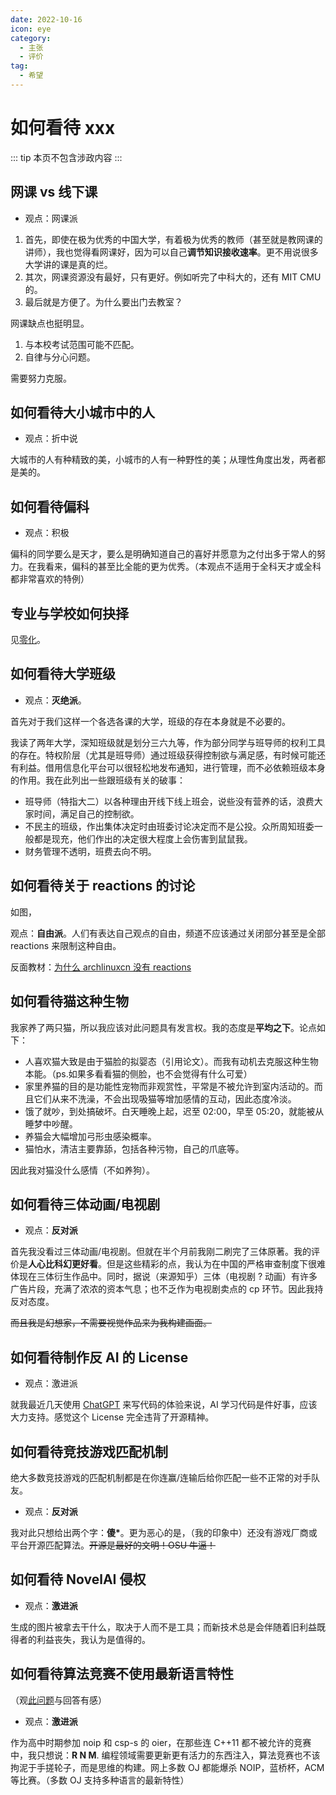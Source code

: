 ```yaml
---
date: 2022-10-16
icon: eye
category:
  - 主张
  - 评价
tag:
  - 希望
---
```


# 如何看待 xxx

::: tip
本页不包含涉政内容
:::

## 网课 vs 线下课

- 观点：网课派

1. 首先，即使在极为优秀的中国大学，有着极为优秀的教师（甚至就是教网课的讲师），我也觉得看网课好，因为可以自己**调节知识接收速率**。更不用说很多大学讲的课是真的烂。
2. 其次，网课资源没有最好，只有更好。例如听完了中科大的，还有 MIT CMU 的。
3. 最后就是方便了。为什么要出门去教室？

网课缺点也挺明显。

1. 与本校考试范围可能不匹配。
2. 自律与分心问题。

需要努力克服。

<dated date="20231026"/>

## 如何看待大小城市中的人

- 观点：折中说

大城市的人有种精致的美，小城市的人有一种野性的美；从理性角度出发，两者都是美的。

## 如何看待偏科

- 观点：积极

偏科的同学要么是天才，要么是明确知道自己的喜好并愿意为之付出多于常人的努力。在我看来，偏科的甚至比全能的更为优秀。（本观点不适用于全科天才或全科都非常喜欢的特例）

<dated date="20230704"/>

## 专业与学校如何抉择

见[零化](./zero_fill.md#我这辈子就是被这-b-专业-学校给害了)。

<!-- - 观点：自由派

虽然我本人是专业为重，但我的评价还是因人而异的。主要得看你对不喜欢的课程的强行接受程度。之前**偏科**严重的，那肯定以**专业**优先，毕竟专业不对，全是不喜欢的课程，根本学不下去。如果对自己的接受能力有足够自信，那还是学校优先，争取去了以后转专业。

还有不要想着一些专业名字听着很接近，感觉差不多，就。。。

<dated date="20230630"/> -->

## 如何看待大学班级

- 观点：**灭绝派**。

首先对于我们这样一个各选各课的大学，班级的存在本身就是不必要的。

我读了两年大学，深知班级就是划分三六九等，作为部分同学与班导师的权利工具的存在。特权阶层（尤其是班导师）通过班级获得控制欲与满足感，有时候可能还有利益。借用信息化平台可以很轻松地发布通知，进行管理，而不必依赖班级本身的作用。我在此列出一些跟班级有关的破事：

- 班导师（特指大二）以各种理由开线下线上班会，说些没有营养的话，浪费大家时间，满足自己的控制欲。
- 不民主的班级，作出集体决定时由班委讨论决定而不是公投。众所周知班委一般都是现充，他们作出的决定很大程度上会伤害到鼠鼠我。
- 财务管理不透明，班费去向不明。

<dated date="20230306"/>

## 如何看待关于 reactions 的讨论

如图，

<ZoomedImg alt="shortcut" src="/images/gossip/consider/1.jpg" scale="40%" />

观点：**自由派**。人们有表达自己观点的自由，频道不应该通过关闭部分甚至是全部 reactions 来限制这种自由。

<dated date="20230219"/>

反面教材：[为什么 archlinuxcn 没有 reactions](https://t.me/archlinuxcn_group/3063323)

## 如何看待猫这种生物

我家养了两只猫，所以我应该对此问题具有发言权。我的态度是**平均之下**。论点如下：

- 人喜欢猫大致是由于猫脸的拟婴态（引用论文）。而我有动机去克服这种生物本能。（ps.如果多看看猫的侧脸，也不会觉得有什么可爱）
- 家里养猫的目的是功能性宠物而非观赏性，平常是不被允许到室内活动的。而且它们从来不洗澡，不会出现吸猫等增加感情的互动，因此态度冷淡。
- 饿了就吵，到处搞破坏。白天睡晚上起，迟至 02:00，早至 05:20，就能被从睡梦中吵醒。
- 养猫会大幅增加弓形虫感染概率。
- 猫怕水，清洁主要靠舔，包括各种污物，自己的爪底等。

因此我对猫没什么感情（不如养狗）。

<dated date="20230205"/>

## 如何看待三体动画/电视剧

- 观点：**反对派**

首先我没看过三体动画/电视剧。但就在半个月前我刚二刷完了三体原著。我的评价是**人心比科幻更好看**。但是这些精彩的点，我认为在中国的严格审查制度下很难体现在三体衍生作品中。同时，据说（来源知乎）三体（电视剧 ? 动画）有许多广告片段，充满了浓浓的资本气息；也不乏作为电视剧卖点的 cp 环节。因此我持反对态度。

~~而且我是幻想家，不需要视觉作品来为我构建画面。~~

<dated date="20230117"/>

## 如何看待制作反 AI 的 License

- 观点：激进派

就我最近几天使用 [ChatGPT](https://gpt.chatapi.art/) 来写代码的体验来说，AI 学习代码是件好事，应该大力支持。感觉这个 License 完全违背了开源精神。

<dated date="20221212"/>

## 如何看待竞技游戏匹配机制

绝大多数竞技游戏的匹配机制都是在你连赢/连输后给你匹配一些不正常的对手队友。

- 观点：**反对派**

我对此只想给出两个字：**傻\***。更为恶心的是，（我的印象中）还没有游戏厂商或平台开源匹配算法。~~开源是最好的文明！OSU 牛逼！~~

<dated date="20221016"/>

## 如何看待 NovelAI 侵权

- 观点：**激进派**

生成的图片被拿去干什么，取决于人而不是工具；而新技术总是会伴随着旧利益既得者的利益丧失，我认为是值得的。

<dated date="20221016"/>

## 如何看待算法竞赛不使用最新语言特性

（观[此问题](https://www.zhihu.com/question/30589288)与回答有感）

- 观点：**激进派**

作为高中时期参加 noip 和 csp-s 的 oier，在那些连 C++11 都不被允许的竞赛中，我只想说：**R N M**. 编程领域需要更新更有活力的东西注入，算法竞赛也不该拘泥于手搓轮子，而是思维的构建。网上多数 OJ 都能爆杀 NOIP，蓝桥杯，ACM 等比赛。（多数 OJ 支持多种语言的最新特性）

<dated date="20221016"/>

